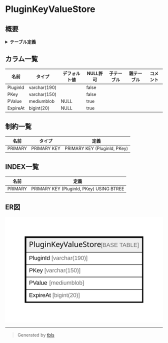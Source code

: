# PluginKeyValueStore

## 概要

<details>
<summary><strong>テーブル定義</strong></summary>

```sql
CREATE TABLE `PluginKeyValueStore` (
  `PluginId` varchar(190) NOT NULL,
  `PKey` varchar(150) NOT NULL,
  `PValue` mediumblob DEFAULT NULL,
  `ExpireAt` bigint(20) DEFAULT NULL,
  PRIMARY KEY (`PluginId`,`PKey`)
) ENGINE=InnoDB DEFAULT CHARSET=utf8mb4
```

</details>

## カラム一覧

| 名前       | タイプ          | デフォルト値       | NULL許可   | 子テーブル      | 親テーブル      | コメント     |
| -------- | ------------ | ------------ | -------- | ---------- | ---------- | -------- |
| PluginId | varchar(190) |              | false    |            |            |          |
| PKey     | varchar(150) |              | false    |            |            |          |
| PValue   | mediumblob   | NULL         | true     |            |            |          |
| ExpireAt | bigint(20)   | NULL         | true     |            |            |          |

## 制約一覧

| 名前      | タイプ         | 定義                           |
| ------- | ----------- | ---------------------------- |
| PRIMARY | PRIMARY KEY | PRIMARY KEY (PluginId, PKey) |

## INDEX一覧

| 名前      | 定義                                       |
| ------- | ---------------------------------------- |
| PRIMARY | PRIMARY KEY (PluginId, PKey) USING BTREE |

## ER図

![er](PluginKeyValueStore.svg)

---

> Generated by [tbls](https://github.com/k1LoW/tbls)
